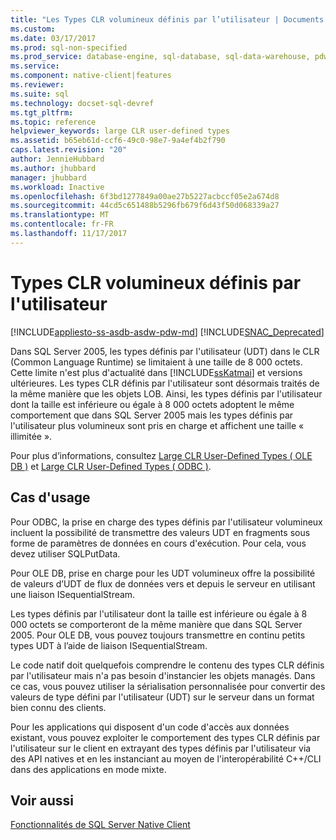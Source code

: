 ```yaml
---
title: "Les Types CLR volumineux définis par l’utilisateur | Documents Microsoft"
ms.custom: 
ms.date: 03/17/2017
ms.prod: sql-non-specified
ms.prod_service: database-engine, sql-database, sql-data-warehouse, pdw
ms.service: 
ms.component: native-client|features
ms.reviewer: 
ms.suite: sql
ms.technology: docset-sql-devref
ms.tgt_pltfrm: 
ms.topic: reference
helpviewer_keywords: large CLR user-defined types
ms.assetid: b65eb61d-ccf6-49c0-98e7-9a4ef4b2f790
caps.latest.revision: "20"
author: JennieHubbard
ms.author: jhubbard
manager: jhubbard
ms.workload: Inactive
ms.openlocfilehash: 6f3bd1277849a00ae27b5227acbccf05e2a674d8
ms.sourcegitcommit: 44cd5c651488b5296fb679f6d43f50d068339a27
ms.translationtype: MT
ms.contentlocale: fr-FR
ms.lasthandoff: 11/17/2017
---
```

# <a name="large-clr-user-defined-types"></a>Types CLR volumineux définis par l'utilisateur
[!INCLUDE[appliesto-ss-asdb-asdw-pdw-md](../../../includes/appliesto-ss-asdb-asdw-pdw-md.md)]
[!INCLUDE[SNAC_Deprecated](../../../includes/snac-deprecated.md)]

  Dans SQL Server 2005, les types définis par l'utilisateur (UDT) dans le CLR (Common Language Runtime) se limitaient à une taille de 8 000 octets. Cette limite n'est plus d'actualité dans [!INCLUDE[ssKatmai](../../../includes/sskatmai-md.md)] et versions ultérieures. Les types CLR définis par l'utilisateur sont désormais traités de la même manière que les objets LOB. Ainsi, les types définis par l'utilisateur dont la taille est inférieure ou égale à 8 000 octets adoptent le même comportement que dans SQL Server 2005 mais les types définis par l'utilisateur plus volumineux sont pris en charge et affichent une taille « illimitée ».  
  
 Pour plus d’informations, consultez [Large CLR User-Defined Types &#40; OLE DB &#41;](../../../relational-databases/native-client/ole-db/large-clr-user-defined-types-ole-db.md) et [Large CLR User-Defined Types &#40; ODBC &#41;](../../../relational-databases/native-client/odbc/large-clr-user-defined-types-odbc.md).  
  
## <a name="use-cases"></a>Cas d'usage  
 Pour ODBC, la prise en charge des types définis par l'utilisateur volumineux incluent la possibilité de transmettre des valeurs UDT en fragments sous forme de paramètres de données en cours d'exécution. Pour cela, vous devez utiliser SQLPutData.  
  
 Pour OLE DB, prise en charge pour les UDT volumineux offre la possibilité de valeurs d’UDT de flux de données vers et depuis le serveur en utilisant une liaison ISequentialStream.  
  
 Les types définis par l'utilisateur dont la taille est inférieure ou égale à 8 000 octets se comporteront de la même manière que dans SQL Server 2005. Pour OLE DB, vous pouvez toujours transmettre en continu petits types UDT à l’aide de liaison ISequentialStream.  
  
 Le code natif doit quelquefois comprendre le contenu des types CLR définis par l'utilisateur mais n'a pas besoin d'instancier les objets managés. Dans ce cas, vous pouvez utiliser la sérialisation personnalisée pour convertir des valeurs de type défini par l'utilisateur (UDT) sur le serveur dans un format bien connu des clients.  
  
 Pour les applications qui disposent d'un code d'accès aux données existant, vous pouvez exploiter le comportement des types CLR définis par l'utilisateur sur le client en extrayant des types définis par l'utilisateur via des API natives et en les instanciant au moyen de l'interopérabilité C++/CLI dans des applications en mode mixte.  
  
## <a name="see-also"></a>Voir aussi  
 [Fonctionnalités de SQL Server Native Client](../../../relational-databases/native-client/features/sql-server-native-client-features.md)  
  
  
